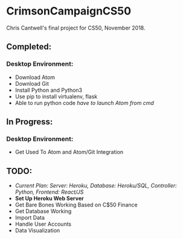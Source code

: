 # CrimsonCampaignCS50
Chris Cantwell's final project for CS50, November 2018.

## Completed:

### Desktop Environment:
* Download Atom
* Download Git
* Install Python and Python3
* Use pip to install virtualenv, flask
* Able to run python code *have to launch Atom from cmd*

## In Progress:

### Desktop Environment:
* Get Used To Atom and Atom/Git Integration

## TODO:
* *Current Plan: Server: Heroku, Database: Heroku/SQL, Controller: Python, Frontend: React/JS*
* **Set Up Heroku Web Server**
* Get Bare Bones Working Based on C$50 Finance
* Get Database Working
* Import Data
* Handle User Accounts
* Data Visualization
